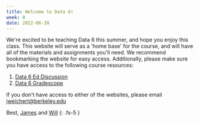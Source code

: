 ```yaml
---
title: Welcome to Data 6!
week: 0
date: 2022-06-30
---
```


We're excited to be teaching Data 6 this summer, and hope you enjoy this class. This website will serve as a 'home base' for the course, and will have all of the materials and assignments you'll need. We recommend bookmarking the website for easy access. Additionally, please make sure you have access to the following course resources:
1. [Data 6 Ed Discussion](https://edstem.org/us/courses/22794/discussion/)
2. [Data 6 Gradescope](#)

If you don't have access to either of the websites, please email <a>jweichert@berkeley.edu</a>

Best, [James](https://data6.org/su22/staff/#instructors) and [Will](https://data6.org/su22/staff/#instructors)
{: .fs-5 }
